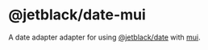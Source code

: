# @jetblack/date-mui

A date adapter adapter for using
[@jetblack/date](https://github.com/rob-blackbourn/jetblack-js-date)
with [mui](https://mui.com).

